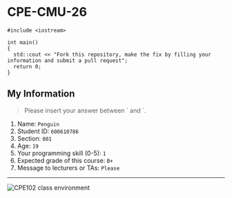 # CPE-CMU-26
>
```
#include <iostream>

int main()
{
  std::cout << "Fork this repository, make the fix by filling your information and submit a pull request";
  return 0;
}
```

## My Information
> Please insert your answer between \` and \`.

1. Name: `Penguin`
2. Student ID: `600610786`
3. Section: `001`
4. Age: `19`
5. Your programming skill (0-5): `1`
6. Expected grade of this course: `B+`
7. Message to lecturers or TAs: `Please`

---
![CPE102 class environment](https://github.com/tmwatchanan/CPE-CMU-26/raw/master/cpe102_class_envi.jpg)
